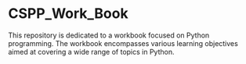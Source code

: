 # CSPP_Work_Book
This repository is dedicated to a workbook focused on Python programming. The workbook encompasses various learning objectives aimed at covering a wide range of topics in Python.

